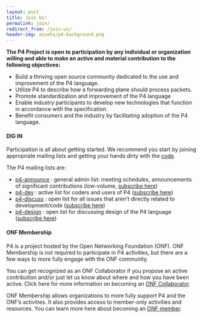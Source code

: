```yaml
---
layout: post
title: Join Us!
permalink: join/
redirect_from: /join-us/    
header-img: assets/p4-background.png 
---
```


**The P4 Project is open to participation by any individual or organization willing and able to make an active and material contribution to the following objectives:**
* Build a thriving open source community dedicated to the use and improvement of the P4 language.
* Utilize P4 to describe how a forwarding plane should process packets.
* Promote standardization and improvement of the P4 language
* Enable industry participants to develop new technologies that function in accordance with the specification.
* Benefit consumers and the industry by facilitating adoption of the P4 language.

#### DIG IN

Participation is all about getting started.  We recommend you start by joining appropriate mailing lists and getting your hands dirty with the [code](https://github.com/p4lang). 

The P4 mailing lists are:
* <a href="http://lists.p4.org/empathy/list/p4-announce.lists.p4.org/">p4-announce</a> : general admin list: meeting schedules, announcements of significant contributions (low-volume, <a href="http://lists.p4.org/list/p4-announce.lists.p4.org">subscribe here</a>)
* <a href="http://lists.p4.org/empathy/list/p4-dev.lists.p4.org/">p4-dev</a> : active list for coders and users of P4 (<a href="http://lists.p4.org/list/p4-dev.lists.p4.org">subscribe here</a>)<br />
* <a href="http://lists.p4.org/empathy/list/p4-discuss.lists.p4.org/">p4-discuss</a> : open list for all issues that aren't directly related to development/code (<a href="http://lists.p4.org/list/p4-discuss.lists.p4.org">subscribe here</a>)
* <a href="http://lists.p4.org/empathy/list/p4-design.lists.p4.org/">p4-design</a> : open list for discussing design of the P4 language (<a href="http://lists.p4.org/list/p4-design.lists.p4.org">subscribe here</a>)

#### ONF Membership

P4 is a project hosted by the Open Networking Foundation (ONF).  ONF Membership is not required to participate in P4 activities, but there are a few ways to more fully engage with the ONF community. 

You can get recognized as an ONF Collaborator if you propose an active contribution and/or just let us know about where and how you have been active.  Click here for more information on becoming an [ONF Collaborator](https://wiki.opennetworking.org/display/COM/Collaboration+Recognition).

ONF Membership allows organizations to more fully support P4 and the ONF’s activities.  It also provides access to member-only activities and resources.  You can learn more here about becoming an [ONF member](https://www.opennetworking.org/membership-info/).
